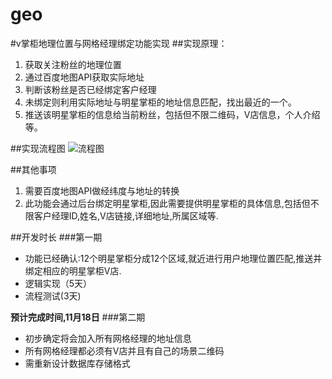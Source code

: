 # geo
#v掌柜地理位置与网格经理绑定功能实现
##实现原理：
1. 获取关注粉丝的地理位置
2. 通过百度地图API获取实际地址
3. 判断该粉丝是否已经绑定客户经理
4. 未绑定则利用实际地址与明星掌柜的地址信息匹配，找出最近的一个。
5. 推送该明星掌柜的信息给当前粉丝，包括但不限二维码，V店信息，个人介绍等。

##实现流程图
![流程图](http://7u2ps7.com1.z0.glb.clouddn.com/geo.png)

##其他事项
1. 需要百度地图API做经纬度与地址的转换
2. 此功能会通过后台绑定明星掌柜,因此需要提供明星掌柜的具体信息,包括但不限客户经理ID,姓名,V店链接,详细地址,所属区域等.

##开发时长
###第一期
- 功能已经确认:12个明星掌柜分成12个区域,就近进行用户地理位置匹配,推送并绑定相应的明星掌柜V店.
- 逻辑实现（5天）
- 流程测试(3天)

**预计完成时间,11月18日**
###第二期
- 初步确定将会加入所有网格经理的地址信息
- 所有网格经理都必须有V店并且有自己的场景二维码
- 需重新设计数据库存储格式
